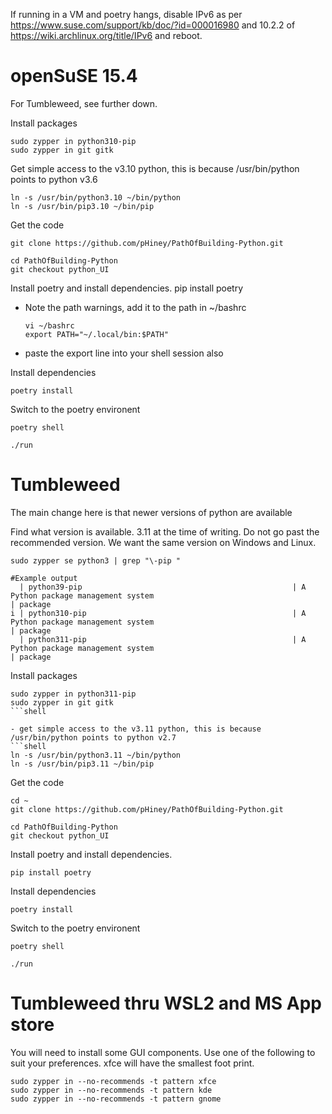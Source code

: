 If running in a VM and poetry hangs, disable IPv6 as per https://www.suse.com/support/kb/doc/?id=000016980 and 10.2.2 of https://wiki.archlinux.org/title/IPv6 and reboot.

# openSuSE 15.4
For Tumbleweed, see further down.

Install packages
```shell
sudo zypper in python310-pip
sudo zypper in git gitk
```

Get simple access to the v3.10 python, this is because /usr/bin/python points to python v3.6
```shell
ln -s /usr/bin/python3.10 ~/bin/python
ln -s /usr/bin/pip3.10 ~/bin/pip
```

Get the code
```shell
git clone https://github.com/pHiney/PathOfBuilding-Python.git

cd PathOfBuilding-Python
git checkout python_UI
```

Install poetry and install dependencies.
pip install poetry

-  Note the path warnings, add it to the path in ~/bashrc
    ```shell
    vi ~/bashrc
    export PATH="~/.local/bin:$PATH"
    ```
- paste the export line into your shell session also

Install dependencies
```shell
poetry install
```

Switch to the poetry environent
```shell
poetry shell
```

```shell
./run
```

# Tumbleweed
The main change here is that newer versions of python are available

Find what version is available. 3.11 at the time of writing. Do not go past the recommended version. We want the same version on Windows and Linux.
```shell
sudo zypper se python3 | grep "\-pip "
```
```
#Example output
  | python39-pip                                               | A Python package management system                                              | package
i | python310-pip                                              | A Python package management system                                              | package
  | python311-pip                                              | A Python package management system                                              | package
```

Install packages
```shell
sudo zypper in python311-pip
sudo zypper in git gitk
```shell

- get simple access to the v3.11 python, this is because /usr/bin/python points to python v2.7
```shell
ln -s /usr/bin/python3.11 ~/bin/python
ln -s /usr/bin/pip3.11 ~/bin/pip
```

Get the code
```shell
cd ~
git clone https://github.com/pHiney/PathOfBuilding-Python.git

cd PathOfBuilding-Python
git checkout python_UI
```

Install poetry and install dependencies.
```shell
pip install poetry
```

Install dependencies
```shell
poetry install
```

Switch to the poetry environent
```shell
poetry shell
```

```shell
./run
```


# Tumbleweed thru WSL2 and MS App store
You will need to install some GUI components. Use one of the following to suit your preferences. xfce will have the smallest foot print.
```shell
sudo zypper in --no-recommends -t pattern xfce
sudo zypper in --no-recommends -t pattern kde
sudo zypper in --no-recommends -t pattern gnome
```
